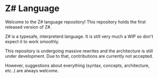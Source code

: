 # Z# Language


Welcome to the Z# language repository! This repository holds the first released version of Z#.

Z# is a typesafe, interpreterd language. It is still very much a WIP so don't expect it to work smoothly.

This repository is undergoing massive rewrites and the architecture is still under development.
Due to that, contributions are currently not accepted.

However, suggestions about everything (syntax, concepts, architecture, etc..) are always welcome.